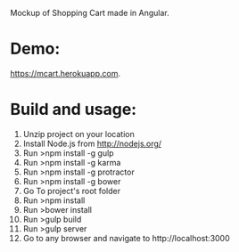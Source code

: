 Mockup of Shopping Cart made in Angular.

Demo:
====
https://mcart.herokuapp.com.

Build and usage:
===============
 1. Unzip project on your location
 2. Install Node.js from http://nodejs.org/
 3. Run >npm install -g gulp
 4. Run >npm install -g karma
 5. Run >npm install -g protractor 
 6. Run >npm install -g bower
 7. Go To project's root folder
 8. Run >npm install
 9. Run >bower install
10. Run >gulp build
11. Run >gulp server
12. Go to any browser and navigate to http://localhost:3000

